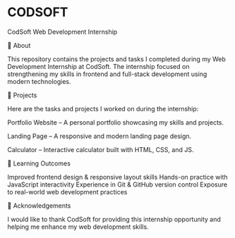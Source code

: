 # CODSOFT
CodSoft Web Development Internship

📌 About

This repository contains the projects and tasks I completed during my Web Development Internship at CodSoft.
The internship focused on strengthening my skills in frontend and full-stack development using modern technologies.


📂 Projects

Here are the tasks and projects I worked on during the internship:

Portfolio Website – A personal portfolio showcasing my skills and projects.

Landing Page – A responsive and modern landing page design.

Calculator – Interactive calculator built with HTML, CSS, and JS.


📖 Learning Outcomes

 Improved frontend design & responsive layout skills
 Hands-on practice with JavaScript interactivity
 Experience in Git & GitHub version control
 Exposure to real-world web development practices
 

🙌 Acknowledgements

I would like to thank CodSoft for providing this internship opportunity and helping me enhance my web development skills.
